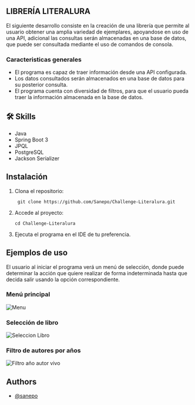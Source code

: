 
## LIBRERÍA LITERALURA

El siguiente desarrollo consiste en la creación de una librería que permite al usuario obtener una amplia variedad de ejemplares, apoyandose en uso de una API, adicional las consultas serán almacenadas en una base de datos, que puede ser consultada mediante el uso de comandos de consola.

### Caracteristicas generales
* El programa es capaz de traer información desde una API configurada.
* Los datos consultados serán almacenados en una base de datos para su posterior consulta.
* El programa cuenta con diversidad de filtros, para que el usuario pueda traer la información almacenada en la base de datos.



## 🛠 Skills
* Java
* Spring Boot 3
* JPQL
* PostgreSQL
* Jackson Serializer



## Instalación
1. Clona el repositorio:

   ``` git clone https://github.com/Sanepo/Challenge-Literalura.git```


2. Accede al proyecto:

   ```cd Challenge-Literalura```


3. Ejecuta el programa en el IDE de tu preferencia.


## Ejemplos de uso
El usuario al iniciar el programa verá un menú de selección, donde
puede determinar la acción que quiere realizar de forma
indeterminada hasta que decida salir usando la opción correspondiente.

### Menú principal 
![Menu](./images_readme/menu.png)

### Selección de libro
![Seleccion Libro](./images_readme/seleccion_libro.png)

### Filtro de autores por años 
![Filtro año autor vivo](./images_readme/seleccion_fecha_vivo.png)


## Authors

- [@sanepo](https://www.github.com/sanepo)

